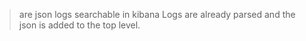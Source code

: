 
> are json logs searchable in kibana
Logs are already parsed and the json is added to the top level.​
